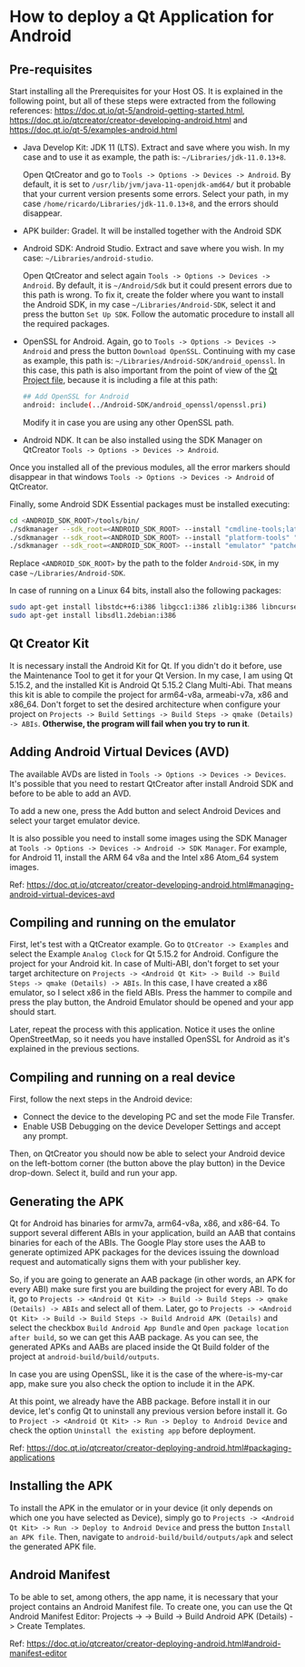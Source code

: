 # How to deploy a Qt Application for Android

## Pre-requisites 
Start installing all the Prerequisites for your Host OS. It is explained in the following point, but all of these steps were extracted from the following references: https://doc.qt.io/qt-5/android-getting-started.html, https://doc.qt.io/qtcreator/creator-developing-android.html and https://doc.qt.io/qt-5/examples-android.html

* Java Develop Kit: JDK 11 (LTS). Extract and save where you wish. In my case and to use it as example, the path is: `~/Libraries/jdk-11.0.13+8`.
    
    Open QtCreator and go to `Tools -> Options -> Devices -> Android`. By default, it is set to `/usr/lib/jvm/java-11-openjdk-amd64/` but it probable that your current version presents some errors. Select your path, in my case `/home/ricardo/Libraries/jdk-11.0.13+8`, and the errors should disappear.

* APK builder: Gradel. It will be installed together with the Android SDK

* Android SDK: Android Studio. Extract and save where you wish. In my case: `~/Libraries/android-studio`.

    Open QtCreator and select again `Tools -> Options -> Devices -> Android`. By default, it is `~/Android/Sdk` but it could present errors due to this path is wrong. To fix it, create the folder where you want to install the Android SDK, in my case `~/Libraries/Android-SDK`, select it and press the button `Set Up SDK`. Follow the automatic procedure to install all the required packages.

* OpenSSL for Android. Again, go to `Tools -> Options -> Devices -> Android` and press the button `Download OpenSSL`. Continuing with my case as example, this path is: `~/Libraries/Android-SDK/android_openssl`. In this case, this path is also important from the point of view of the [Qt Project file](../where_is_my_car.pro), because it is including a file at this path:

    ```bash
    ## Add OpenSSL for Android
    android: include(../Android-SDK/android_openssl/openssl.pri)
    ```

    Modify it in case you are using any other OpenSSL path.

* Android NDK. It can be also installed using the SDK Manager on QtCreator `Tools -> Options -> Devices -> Android`.

Once you installed all of the previous modules, all the error markers should disappear in that windows `Tools -> Options -> Devices -> Android` of QtCreator.

Finally, some Android SDK Essential packages must be installed executing:

```bash
cd <ANDROID_SDK_ROOT>/tools/bin/
./sdkmanager --sdk_root=<ANDROID_SDK_ROOT> --install "cmdline-tools;latest"
./sdkmanager --sdk_root=<ANDROID_SDK_ROOT> --install "platform-tools" "platforms;android-29" "build-tools;29.0.2" "ndk;21.3.6528147"
./sdkmanager --sdk_root=<ANDROID_SDK_ROOT> --install "emulator" "patcher;v4"
```
Replace `<ANDROID_SDK_ROOT>`  by the path to the folder `Android-SDK`, in my case `~/Libraries/Android-SDK`.

In case of running on a Linux 64 bits, install also the following packages:

```bash
sudo apt-get install libstdc++6:i386 libgcc1:i386 zlib1g:i386 libncurses5:i386
sudo apt-get install libsdl1.2debian:i386
```

## Qt Creator Kit

It is necessary install the Android Kit for Qt. If you didn't do it before, use the Maintenance Tool to get it for your Qt Version. In my case, I am using Qt 5.15.2, and the installed Kit is Android Qt 5.15.2 Clang Multi-Abi. That means this kit is able to compile the project for arm64-v8a, armeabi-v7a, x86 and x86_64. Don't forget to set the desired architecture when configure your project on `Projects -> Build Settings -> Build Steps -> qmake (Details) -> ABIs`. **Otherwise, the program will fail when you try to run it**.

## Adding Android Virtual Devices (AVD)

The available AVDs are listed in `Tools -> Options -> Devices -> Devices`. It's possible that you need to restart QtCreator after install Android SDK and before to be able to add an AVD. 

To add a new one, press the Add button and select Android Devices and select your target emulator device.

It is also possible you need to install some images using the SDK Manager at `Tools -> Options -> Devices -> Android -> SDK Manager`. For example, for Android 11, install the ARM 64 v8a and the Intel x86 Atom_64 system images.

Ref: https://doc.qt.io/qtcreator/creator-developing-android.html#managing-android-virtual-devices-avd

## Compiling and running on the emulator

First, let's test with a QtCreator example. Go to `QtCreator -> Examples` and select the Example `Analog Clock` for Qt 5.15.2 for Android. Configure the project for your Android kit. In case of Multi-ABI, don't forget to set your target architecture on `Projects -> <Android Qt Kit> -> Build -> Build Steps -> qmake (Details) -> ABIs`. In this case, I have created a x86 emulator, so I select x86 in the field ABIs. Press the hammer to compile and press the play button, the Android Emulator should be opened and your app should start.

Later, repeat the process with this application. Notice it uses the online OpenStreetMap, so it needs you have installed OpenSSL for Android as it's explained in the previous sections.

## Compiling and running on a real device

First, follow the next steps in the Android device:

* Connect the device to the developing PC and set the mode File Transfer.
* Enable USB Debugging on the device Developer Settings and accept any prompt.

Then, on QtCreator you should now be able to select your Android device on the left-bottom corner (the button above the play button) in the Device drop-down. Select it, build and run your app.

## Generating the APK

Qt for Android has binaries for armv7a, arm64-v8a, x86, and x86-64. To support several different ABIs in your application, build an AAB that contains binaries for each of the ABIs. The Google Play store uses the AAB to generate optimized APK packages for the devices issuing the download request and automatically signs them with your publisher key.

So, if you are going to generate an AAB package (in other words, an APK for every ABI) make sure first you are building the project for every ABI. To do it, go to `Projects -> <Android Qt Kit> -> Build -> Build Steps -> qmake (Details) -> ABIs` and select all of them. Later, go to `Projects -> <Android Qt Kit> -> Build -> Build Steps -> Build Android APK (Details)` and select the checkbox `Build Android App Bundle` and `Open package location after build`, so we can get this AAB package. As you can see, the generated APKs and AABs are placed inside the Qt Build folder of the project at `android-build/build/outputs`.

In case you are using OpenSSL, like it is the case of the where-is-my-car app, make sure you also check the option to include it in the APK.

At this point, we already have the ABB package. Before install it in our device, let's config Qt to uninstall any previous version before install it. Go to `Project -> <Android Qt Kit> -> Run -> Deploy to Android Device` and check the option `Uninstall the existing app` before deployment.

Ref: https://doc.qt.io/qtcreator/creator-deploying-android.html#packaging-applications

## Installing the APK

To install the APK in the emulator or in your device (it only depends on which one you have selected as Device), simply go to `Projects -> <Android Qt Kit> -> Run -> Deploy to Android Device` and press the button `Install an APK file`. Then, navigate to `android-build/build/outputs/apk` and select the generated APK file. 

## Android Manifest

To be able to set, among others, the app name, it is necessary that your project contains an Android Manifest file. To create one, you can use the Qt Android Manifest Editor: Projects -> <Android Qt Kit> -> Build -> Build Android APK (Details) -> Create Templates.

Ref: https://doc.qt.io/qtcreator/creator-deploying-android.html#android-manifest-editor 